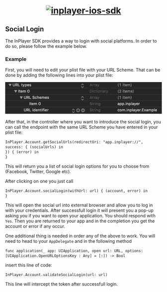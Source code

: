 <h1 align="center">
  <a target="_blank" href="https://inplayer-org.github.io/inplayer-ios-sdk/">
    <img src="https://assets.inplayer.com/images/inplayer-256.png" alt="inplayer-ios-sdk" title="InPlayer iOS SDK" width="300">
  </a>
</h1>

## Social Login

The InPlayer SDK provides a way to login with social platforms. In order to do so, please follow the example below.

### Example

First, you will need to edit your plist file with your URL Scheme. That can be done by adding the following lines into your plist file:

![alt text](plist.png "Edit Plist")

After that, in the controller where you want to introduce the social login, you can call the endpoint with the same URL Scheme you have entered in your plist file:

    InPlayer.Account.getSocialUrls(redirectUri: "app.inplayer://", success: { (socialUrls) in
    }) { (error) in
    }

This will return you a list of social login options for you to choose from (Facebook, Twitter, Google etc). 

After clicking on one you just call
    
    InPlayer.Account.socialLogin(withUrl: url) { (account, error) in
    }

This will open the social url into external browser and allow you to log in with your credentials. After successfull login it will present you a pop-up asking you if you want to open your application. You should respond with `Yes`. Then you are returned to your app and in the completion you get the account or error if any occur. 

One additional thing is needed in order any of the above to work. You will need to head to your `AppDelegate` and in the following method

    func application(_ app: UIApplication, open url: URL, options: [UIApplication.OpenURLOptionsKey : Any] = [:]) -> Bool

insert this line of code:

    InPlayer.Account.validateSocialLogin(url: url)

This line will intercept the token after successfull login. 




